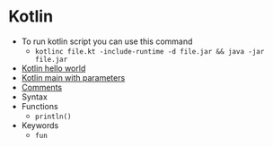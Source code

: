 # Kotlin

- To run kotlin script you can use this command
    - `kotlinc file.kt -include-runtime -d file.jar && java -jar file.jar`
- [Kotlin hello world](example/1_hello_world.kt)
- [Kotlin main with parameters](example/2_main_with_parameters.kt)
- [Comments](example/3_comment.kt)
- Syntax
- Functions
    - `println()`
- Keywords
    - `fun`